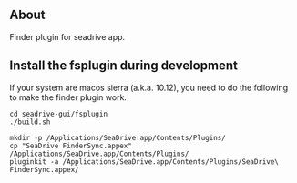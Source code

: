 ## About

Finder plugin for seadrive app.

## Install the fsplugin during development

If your system are macos sierra (a.k.a. 10.12), you need to do the following to
make the finder plugin work.

```
cd seadrive-gui/fsplugin
./build.sh

mkdir -p /Applications/SeaDrive.app/Contents/Plugins/
cp "SeaDrive FinderSync.appex" /Applications/SeaDrive.app/Contents/Plugins/
pluginkit -a /Applications/SeaDrive.app/Contents/Plugins/SeaDrive\ FinderSync.appex/
```
